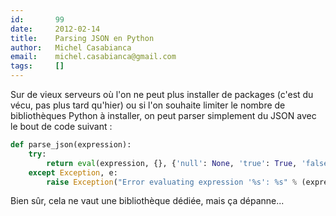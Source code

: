 ```yaml
---
id:       99
date:     2012-02-14
title:    Parsing JSON en Python
author:   Michel Casabianca
email:    michel.casabianca@gmail.com
tags:     []
---
```


Sur de vieux serveurs où l'on ne peut plus installer de packages (c'est du vécu, pas plus tard qu'hier) ou si l'on souhaite limiter le nombre de bibliothèques Python à installer, on peut parser simplement du JSON avec le bout de code suivant :

```python
def parse_json(expression):
    try:
        return eval(expression, {}, {'null': None, 'true': True, 'false': False})
    except Exception, e:
        raise Exception("Error evaluating expression '%s': %s" % (expression, e))
```

Bien sûr, cela ne vaut une bibliothèque dédiée, mais ça dépanne...
